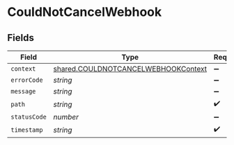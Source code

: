 # CouldNotCancelWebhook


## Fields

| Field                                                                                             | Type                                                                                              | Required                                                                                          | Description                                                                                       |
| ------------------------------------------------------------------------------------------------- | ------------------------------------------------------------------------------------------------- | ------------------------------------------------------------------------------------------------- | ------------------------------------------------------------------------------------------------- |
| `context`                                                                                         | [shared.COULDNOTCANCELWEBHOOKContext](../../../sdk/models/shared/couldnotcancelwebhookcontext.md) | :heavy_minus_sign:                                                                                | N/A                                                                                               |
| `errorCode`                                                                                       | *string*                                                                                          | :heavy_minus_sign:                                                                                | N/A                                                                                               |
| `message`                                                                                         | *string*                                                                                          | :heavy_minus_sign:                                                                                | N/A                                                                                               |
| `path`                                                                                            | *string*                                                                                          | :heavy_check_mark:                                                                                | N/A                                                                                               |
| `statusCode`                                                                                      | *number*                                                                                          | :heavy_minus_sign:                                                                                | N/A                                                                                               |
| `timestamp`                                                                                       | *string*                                                                                          | :heavy_check_mark:                                                                                | N/A                                                                                               |